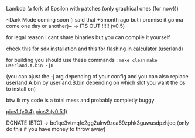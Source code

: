 Lambda (a fork of Epsilon with patches (only graphical ones (for now)))

~Dark Mode coming soon (i said that +5month ago but i promise it gonna come one day or another)~ -> ITS OUT !!!!! (v0.5)

for legal reason i cant share binaries but you can compile it yourself

check [this for sdk installation ](https://github.com/UpsilonNumworks/Upsilon/tree/upsilon-dev?tab=readme-ov-file#2-set-up-repo)
and [this for flashing in calculator (userland)](https://ti-planet.github.io/webdfu_numworks/n0110/)

for building you should use these commands : `make clean` `make userland.A.bin -j8`


(you can ajust the -j arg depending of your config and you can also replace userland.A.bin by userland.B.bin depending on which slot you want the os to install on)


btw ik my code is a total mess and probably completly buggy

[pics1 (v0.4)](https://imgur.com/a/Hx7LwuO)
[pics2 (v0.5.1)](https://imgur.com/tAQoaN3)

DONATE (BTC) -> bc1qe3vtmqfc2gg2ukw9zca69zphk3guwusdpzhjeq  (only do this if you have money to throw away) 
